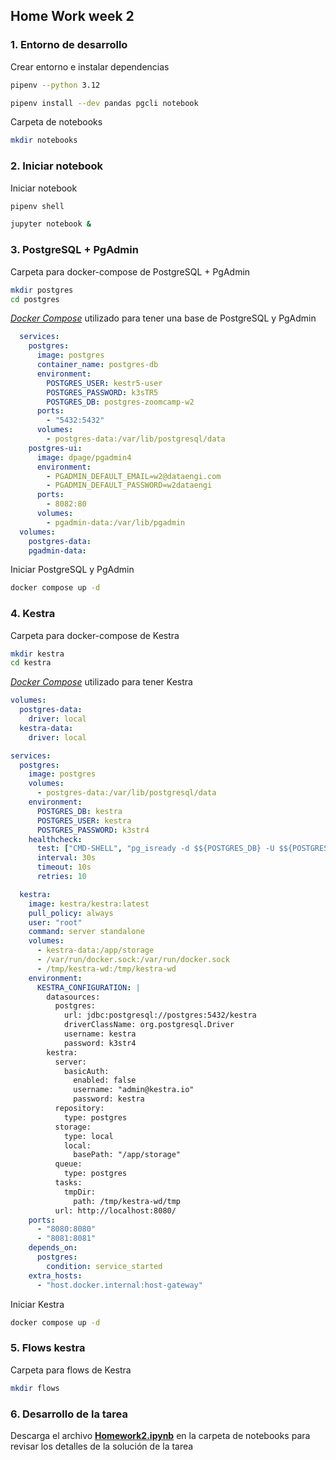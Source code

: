 ## Home Work week 2


### 1. Entorno de desarrollo

Crear entorno e instalar dependencias

```bash
pipenv --python 3.12
```

```bash
pipenv install --dev pandas pgcli notebook
```

Carpeta de notebooks

```bash
mkdir notebooks
```

### 2. Iniciar notebook

Iniciar notebook

```bash
pipenv shell
```

```bash
jupyter notebook &
```

### 3. PostgreSQL + PgAdmin

Carpeta para docker-compose de PostgreSQL + PgAdmin

```bash
mkdir postgres
cd postgres
```

*[Docker Compose](./postgres/docker-compose.yaml)* utilizado para tener una base de PostgreSQL y PgAdmin

```yaml
  services:
    postgres:
      image: postgres
      container_name: postgres-db
      environment:
        POSTGRES_USER: kestr5-user
        POSTGRES_PASSWORD: k3sTR5
        POSTGRES_DB: postgres-zoomcamp-w2
      ports:
        - "5432:5432"
      volumes:
        - postgres-data:/var/lib/postgresql/data
    postgres-ui:
      image: dpage/pgadmin4
      environment:
        - PGADMIN_DEFAULT_EMAIL=w2@dataengi.com
        - PGADMIN_DEFAULT_PASSWORD=w2dataengi
      ports:
        - 8082:80
      volumes:
        - pgadmin-data:/var/lib/pgadmin
  volumes:
    postgres-data:
    pgadmin-data:
```

Iniciar PostgreSQL y PgAdmin

```bash
docker compose up -d
```

### 4. Kestra

Carpeta para docker-compose de Kestra

```bash
mkdir kestra
cd kestra
```

*[Docker Compose](./kestra/docker-compose.yaml)* utilizado para tener Kestra

```yaml
volumes:
  postgres-data:
    driver: local
  kestra-data:
    driver: local

services:
  postgres:
    image: postgres
    volumes:
      - postgres-data:/var/lib/postgresql/data
    environment:
      POSTGRES_DB: kestra
      POSTGRES_USER: kestra
      POSTGRES_PASSWORD: k3str4
    healthcheck:
      test: ["CMD-SHELL", "pg_isready -d $${POSTGRES_DB} -U $${POSTGRES_USER}"]
      interval: 30s
      timeout: 10s
      retries: 10

  kestra:
    image: kestra/kestra:latest
    pull_policy: always
    user: "root"
    command: server standalone
    volumes:
      - kestra-data:/app/storage
      - /var/run/docker.sock:/var/run/docker.sock
      - /tmp/kestra-wd:/tmp/kestra-wd
    environment:
      KESTRA_CONFIGURATION: |
        datasources:
          postgres:
            url: jdbc:postgresql://postgres:5432/kestra
            driverClassName: org.postgresql.Driver
            username: kestra
            password: k3str4
        kestra:
          server:
            basicAuth:
              enabled: false
              username: "admin@kestra.io"
              password: kestra
          repository:
            type: postgres
          storage:
            type: local
            local:
              basePath: "/app/storage"
          queue:
            type: postgres
          tasks:
            tmpDir:
              path: /tmp/kestra-wd/tmp
          url: http://localhost:8080/
    ports:
      - "8080:8080"
      - "8081:8081"
    depends_on:
      postgres:
        condition: service_started
    extra_hosts:
      - "host.docker.internal:host-gateway"
```

Iniciar Kestra

```bash
docker compose up -d
```

### 5. Flows kestra

Carpeta para flows de Kestra

```bash
mkdir flows
```

### 6. Desarrollo de la tarea
Descarga el archivo **[Homework2.ipynb](./notebooks/Homework2.ipynb)** en la carpeta de notebooks para revisar los detalles de la solución de la tarea
